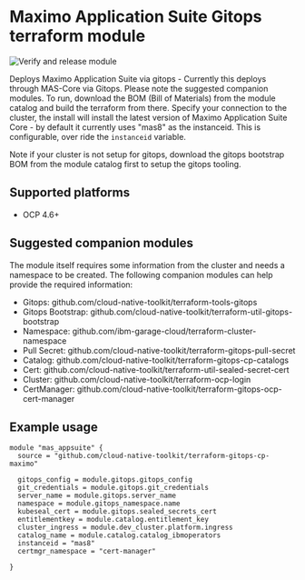 #  Maximo Application Suite Gitops terraform module
![Verify and release module](https://github.com/cloud-native-toolkit/terraform-gitops-cp-maximo/workflows/Verify%20and%20release%20module/badge.svg)

Deploys Maximo Application Suite via gitops - Currently this deploys through MAS-Core via Gitops. Please note the suggested companion modules.  To run, download the BOM (Bill of Materials) from the module catalog and build the terraform from there.  Specify your connection to the cluster, the install will install the latest version of Maximo Application Suite Core - by default it currently uses "mas8" as the instanceid.  This is configurable, over ride the `instanceid` variable.

Note if your cluster is not setup for gitops, download the gitops bootstrap BOM from the module catalog first to setup the gitops tooling.

## Supported platforms

- OCP 4.6+

## Suggested companion modules

The module itself requires some information from the cluster and needs a
namespace to be created. The following companion
modules can help provide the required information:

- Gitops:  github.com/cloud-native-toolkit/terraform-tools-gitops
- Gitops Bootstrap: github.com/cloud-native-toolkit/terraform-util-gitops-bootstrap
- Namespace:  github.com/ibm-garage-cloud/terraform-cluster-namespace
- Pull Secret:  github.com/cloud-native-toolkit/terraform-gitops-pull-secret
- Catalog: github.com/cloud-native-toolkit/terraform-gitops-cp-catalogs 
- Cert:  github.com/cloud-native-toolkit/terraform-util-sealed-secret-cert
- Cluster: github.com/cloud-native-toolkit/terraform-ocp-login
- CertManager: github.com/cloud-native-toolkit/terraform-gitops-ocp-cert-manager

## Example usage

```hcl-terraform
module "mas_appsuite" {
  source = "github.com/cloud-native-toolkit/terraform-gitops-cp-maximo"

  gitops_config = module.gitops.gitops_config
  git_credentials = module.gitops.git_credentials
  server_name = module.gitops.server_name
  namespace = module.gitops_namespace.name
  kubeseal_cert = module.gitops.sealed_secrets_cert
  entitlementkey = module.catalog.entitlement_key
  cluster_ingress = module.dev_cluster.platform.ingress
  catalog_name = module.catalog.catalog_ibmoperators
  instanceid = "mas8"
  certmgr_namespace = "cert-manager"

}
```